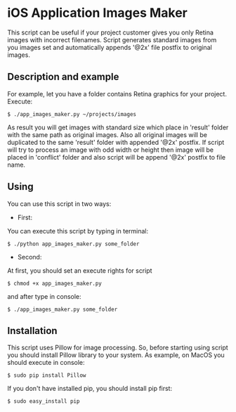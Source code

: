 # iOS Application Images Maker

This script can be useful if your project customer gives you only Retina images with incorrect filenames. Script generates standard images from you images set and automatically appends '@2x' file postfix to original images.

## Description and example

For example, let you have a folder contains Retina graphics for your project. 
Execute:
```
$ ./app_images_maker.py ~/projects/images
```
As result you will get images with standard size which place in 'result' folder with the same path as original images. Also all original images will be duplicated to the same 'result' folder with appended '@2x' postfix. If script will try to process an image with odd width or height then image will be placed in 'conflict' folder and also script will be append '@2x' postfix to file name.

## Using

You can use this script in two ways:

* First:
 
You can execute this script by typing in terminal:

```
$ ./python app_images_maker.py some_folder
```
* Second:
 
At first, you should set an execute rights for script

```
$ chmod +x app_images_maker.py
```
  and after type in console:
  
```
$ ./app_images_maker.py some_folder
```

## Installation

This script uses Pillow for image processing. So, before starting using script you should install Pillow library to your system. As example, on MacOS you should execute in console:
```
$ sudo pip install Pillow
```

If you don't have installed pip, you should install pip first:
```
$ sudo easy_install pip
```
